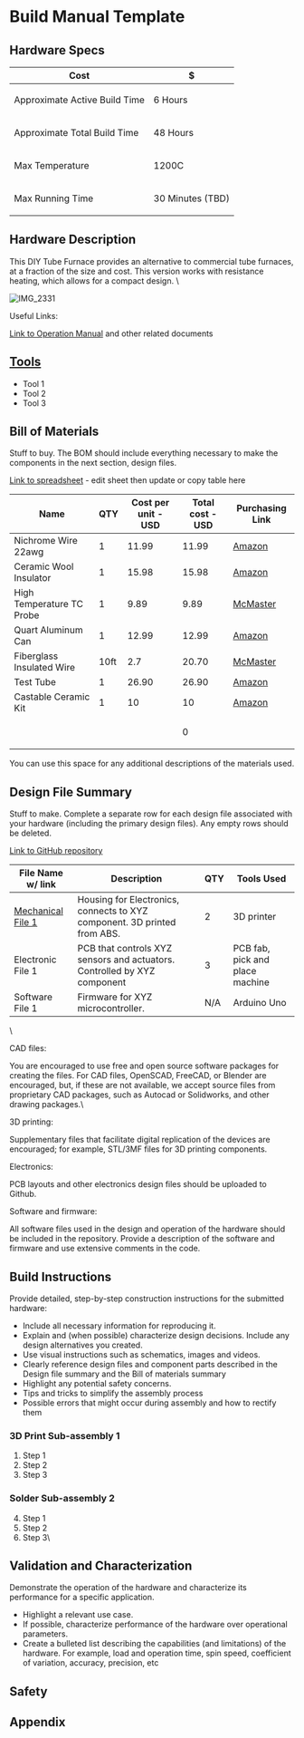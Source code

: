 # Build Manual Template

## Hardware Specs

| Cost                  | $           |
| --------------------- | ----------- |
| Approximate Active Build Time | <p>6 Hours<br></p> |
| Approximate Total Build Time    | <p>48 Hours<br></p> |
| Max Temperature    | <p>1200C<br></p> |
| Max Running Time    | <p>30 Minutes (TBD)<br></p> |

## Hardware Description

This DIY Tube Furnace provides an alternative to commercial tube furnaces, at a fraction of the size and cost. This version works with resistance heating, which allows for a compact design. \

![IMG_2331](https://github.com/hacker-fab/gitbook/assets/74506223/82ffe310-64e3-4a2d-bebc-953d48f2fe83)


Useful Links:

[Link to Operation Manual](https://docs.google.com/document/d/1WfECnmatf4ztq5hCbmSQNtmgw9UTvR6ndzOSvIV\_o5o/edit) and other related documents

## [Tools](https://docs.google.com/document/d/1vQ3mLdk9Qs4jteeLivA5NhKBnKZaRAJCvF41PBNDRNI/edit#bookmark=id.e9qhfw513e84)

* Tool 1
* Tool 2
* Tool 3

## Bill of Materials

Stuff to buy. The BOM should include everything necessary to make the components in the next section, design files.

[Link to spreadsheet](https://docs.google.com/spreadsheets/d/1tM25RrjC127YzbMv5\_YfaZUyqUb6dUSwdO-u9tCkjsk/edit#gid=0) - edit sheet then update or copy table here

| Name        | QTY         | Cost per unit - USD | Total cost - USD | Purchasing Link                                 |
| ----------- | ----------- | ------------------- | ---------------- | ----------------------------------------------- |
| Nichrome Wire 22awg      | 1          | 11.99                | 11.99              | [Amazon](https://www.amazon.com/Nichrome-80-Gauge-Resistance-Wire/dp/B07CHX2T52/ref=pd_bxgy_d_sccl_1/136-4311860-8506401?pd_rd_w=mXvnA&content-id=amzn1.sym.c51e3ad7-b551-4b1a-b43c-3cf69addb649&pf_rd_p=c51e3ad7-b551-4b1a-b43c-3cf69addb649&pf_rd_r=A4YSNT87EHM66DSPGVSH&pd_rd_wg=46Oul&pd_rd_r=80e8a761-f8df-4aab-ba5e-a662dc18b3fb&pd_rd_i=B07CHX2T52&psc=1) |
| Ceramic Wool Insulator      | 1           | 15.98                  | 15.98               | [Amazon](https://www.amazon.com/gp/product/B09R9NW7HG?ie=UTF8&th=1&linkCode=sl1&tag=projectsinfli-20&linkId=11036526d5c75fa2a69a66da4628a4e2&language=en_US&ref_=as_li_ss_tl)             |
| High Temperature TC Probe      | 1           | 9.89                  | 9.89               | [McMaster](https://www.mcmaster.com/3859K44/)             |
| Quart Aluminum Can      | 1           | 12.99                  | 12.99               | [Amazon](https://www.amazon.com/Empty-Quart-Paint-Unlined-Metal/dp/B015Y9OY4Y/ref=sr_1_3?crid=3VTGIYGJ30247&keywords=aluminum+can&qid=1707862429&s=hi&sprefix=aluminum+chan%2Ctools%2C123&sr=1-3)               |
| Fiberglass Insulated Wire      | 10ft           | 2.7                  | 20.70               | [McMaster](https://www.mcmaster.com/8209K15/)               |
| Test Tube      | 1           | 26.90                  | 26.90               | [Amazon](https://technicalglass.com/product/35cc-fused-quartz-test-tubes-w-lip/)               |
| Castable Ceramic Kit      | 1           | 10                  | 10               | [Amazon](https://www.amazon.com/)               |
| <p><br></p> | <p><br></p> | <p><br></p>         | 0                | <p><br></p>                                     |



You can use this space for any additional descriptions of the materials used.

## Design File Summary

Stuff to make. Complete a separate row for each design file associated with your hardware (including the primary design files). Any empty rows should be deleted.

[Link to GitHub repository](https://github.com/orgs/hacker-fab/repositories)

| File Name w/ link                                                                                | Description                                                              | QTY | Tools Used                      |
| ------------------------------------------------------------------------------------------------ | ------------------------------------------------------------------------ | --- | ------------------------------- |
| [Mechanical File 1](https://github.com/hacker-fab/lithography-stepper/blob/main/CAD/base.SLDPRT) | Housing for Electronics, connects to XYZ component. 3D printed from ABS. | 2   | 3D printer                      |
| Electronic File 1                                                                                | PCB that controls XYZ sensors and actuators. Controlled by XYZ component | 3   | PCB fab, pick and place machine |
| Software File 1                                                                                  | Firmware for XYZ microcontroller.                                        | N/A | Arduino Uno                     |

\


CAD files:

You are encouraged to use free and open source software packages for creating the files.  For  CAD files, OpenSCAD, FreeCAD, or Blender are encouraged, but, if these are not available, we accept source files from proprietary CAD packages, such as Autocad or Solidworks, and other drawing packages.\


3D printing:

Supplementary files that facilitate digital replication of the devices are encouraged; for example, STL/3MF files for 3D printing components.&#x20;



Electronics:

PCB layouts and other electronics design files should be uploaded to Github.



Software and firmware:

All software files used in the design and operation of the hardware should be included in the repository. Provide a description of the software and firmware and use extensive comments in the code.&#x20;

## Build Instructions

Provide detailed, step-by-step construction instructions for the submitted hardware:

* Include all necessary information for reproducing it.
* Explain and (when possible) characterize design decisions. Include any design alternatives you created.
* Use visual instructions such as schematics, images and videos.
* Clearly reference design files and component parts described in the Design file summary and the Bill of materials summary
* Highlight any potential safety concerns.
* Tips and tricks to simplify the assembly process
* Possible errors that might occur during assembly and how to rectify them

### 3D Print Sub-assembly 1

1. Step 1
2. Step 2
3. Step 3

### Solder Sub-assembly 2

4. Step 1
5. Step 2
6. Step 3\


## Validation and Characterization

Demonstrate the operation of the hardware and characterize its performance for a specific application.

* Highlight a relevant use case.
* If possible, characterize performance of the hardware over operational parameters.
* Create a bulleted list describing the capabilities (and limitations) of the hardware.  For example, load and operation time, spin speed, coefficient of variation, accuracy, precision, etc

## Safety

## Appendix
